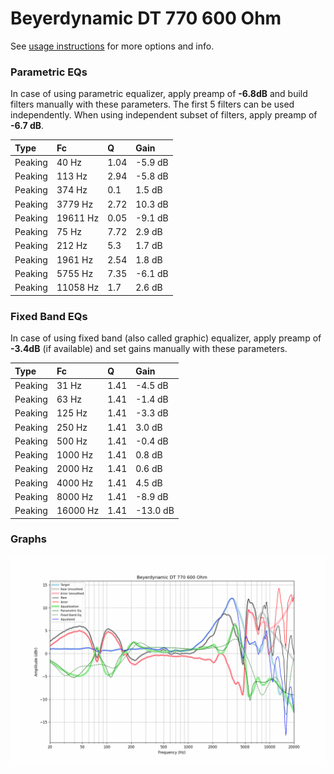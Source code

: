 # Beyerdynamic DT 770 600 Ohm
See [usage instructions](https://github.com/jaakkopasanen/AutoEq#usage) for more options and info.

### Parametric EQs
In case of using parametric equalizer, apply preamp of **-6.8dB** and build filters manually
with these parameters. The first 5 filters can be used independently.
When using independent subset of filters, apply preamp of **-6.7 dB**.

| Type    | Fc       |    Q | Gain    |
|:--------|:---------|:-----|:--------|
| Peaking | 40 Hz    | 1.04 | -5.9 dB |
| Peaking | 113 Hz   | 2.94 | -5.8 dB |
| Peaking | 374 Hz   | 0.1  | 1.5 dB  |
| Peaking | 3779 Hz  | 2.72 | 10.3 dB |
| Peaking | 19611 Hz | 0.05 | -9.1 dB |
| Peaking | 75 Hz    | 7.72 | 2.9 dB  |
| Peaking | 212 Hz   | 5.3  | 1.7 dB  |
| Peaking | 1961 Hz  | 2.54 | 1.8 dB  |
| Peaking | 5755 Hz  | 7.35 | -6.1 dB |
| Peaking | 11058 Hz | 1.7  | 2.6 dB  |

### Fixed Band EQs
In case of using fixed band (also called graphic) equalizer, apply preamp of **-3.4dB**
(if available) and set gains manually with these parameters.

| Type    | Fc       |    Q | Gain     |
|:--------|:---------|:-----|:---------|
| Peaking | 31 Hz    | 1.41 | -4.5 dB  |
| Peaking | 63 Hz    | 1.41 | -1.4 dB  |
| Peaking | 125 Hz   | 1.41 | -3.3 dB  |
| Peaking | 250 Hz   | 1.41 | 3.0 dB   |
| Peaking | 500 Hz   | 1.41 | -0.4 dB  |
| Peaking | 1000 Hz  | 1.41 | 0.8 dB   |
| Peaking | 2000 Hz  | 1.41 | 0.6 dB   |
| Peaking | 4000 Hz  | 1.41 | 4.5 dB   |
| Peaking | 8000 Hz  | 1.41 | -8.9 dB  |
| Peaking | 16000 Hz | 1.41 | -13.0 dB |

### Graphs
![](./Beyerdynamic%20DT%20770%20600%20Ohm.png)